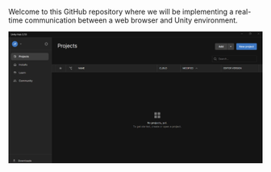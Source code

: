 Welcome to this GitHub repository where we will be implementing a real-time communication between a web browser and Unity environment.


![Open the Unity Hub and create a new project with the whatever name you want](Images/1.png)


